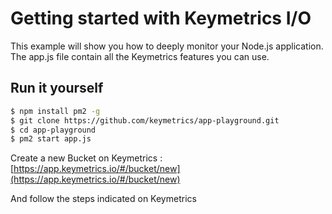 

# Getting started with Keymetrics I/O

This example will show you how to deeply monitor your Node.js application.
The app.js file contain all the Keymetrics features you can use.

## Run it yourself

```bash
$ npm install pm2 -g
$ git clone https://github.com/keymetrics/app-playground.git
$ cd app-playground
$ pm2 start app.js
```

Create a new Bucket on Keymetrics : [https://app.keymetrics.io/#/bucket/new](https://app.keymetrics.io/#/bucket/new)

And follow the steps indicated on Keymetrics
